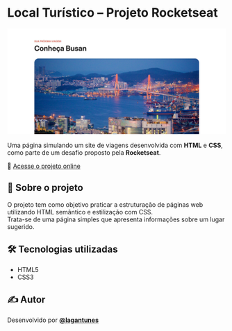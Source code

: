 # Local Turístico – Projeto Rocketseat

![Capa do Projeto](./assets/thumb.jpg)

Uma página simulando um site de viagens desenvolvida com **HTML** e **CSS**, como parte de um desafio proposto pela **Rocketseat**.

🔗 [Acesse o projeto online](https://lagantunes.github.io/Local-Turistico/)

## 🧾 Sobre o projeto

O projeto tem como objetivo praticar a estruturação de páginas web utilizando HTML semântico e estilização com CSS.  
Trata-se de uma página simples que apresenta informações sobre um lugar sugerido.

## 🛠 Tecnologias utilizadas

- HTML5  
- CSS3

## ✍️ Autor

Desenvolvido por [**@lagantunes**](https://github.com/lagantunes)
